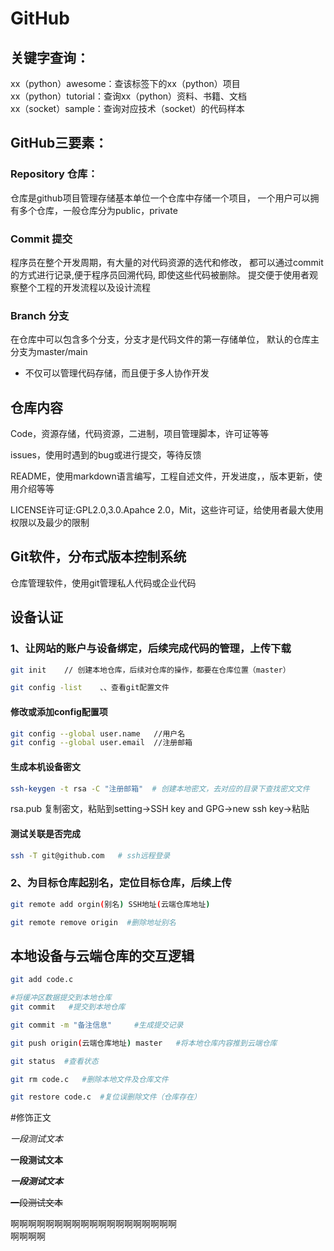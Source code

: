 # GitHub


## 关键字查询：

xx（python）awesome：查该标签下的xx（python）项目<br>
xx（python）tutorial：查询xx（python）资料、书籍、文档<br>
xx（socket）sample：查询对应技术（socket）的代码样本<br>

## GitHub三要素：

### Repository 仓库：
仓库是github项目管理存储基本单位一个仓库中存储一个项目，
一个用户可以拥有多个仓库，一般仓库分为public，private

### Commit 提交
程序员在整个开发周期，有大量的对代码资源的选代和修改，
都可以通过commit的方式进行记录,便于程序员回溯代码,
即使这些代码被删除。
提交便于使用者观察整个工程的开发流程以及设计流程

### Branch 分支
在仓库中可以包含多个分支，分支才是代码文件的第一存储单位，
默认的仓库主分支为master/main
* 不仅可以管理代码存储，而且便于多人协作开发

## 仓库内容

Code，资源存储，代码资源，二进制，项目管理脚本，许可证等等

issues，使用时遇到的bug或进行提交，等待反馈

README，使用markdown语言编写，工程自述文件，开发进度，，版本更新，使用介绍等等

LICENSE许可证:GPL2.0,3.0.Apahce 2.0，Mit，这些许可证，给使用者最大使用权限以及最少的限制

## Git软件，分布式版本控制系统
仓库管理软件，使用git管理私人代码或企业代码

## 设备认证

### 1、让网站的账户与设备绑定，后续完成代码的管理，上传下载

```bash
git init    // 创建本地仓库，后续对仓库的操作，都要在仓库位置（master）

```

```bash
git config -list    、、查看git配置文件

```

#### 修改或添加config配置项

```bash
git config --global user.name   //用户名
git config --global user.email  //注册邮箱

```

#### 生成本机设备密文

```bash
ssh-keygen -t rsa -C "注册邮箱"  # 创建本地密文，去对应的目录下查找密文文件

```
rsa.pub 复制密文，粘贴到setting->SSH key and GPG->new ssh key->粘贴

#### 测试关联是否完成

```bash
ssh -T git@github.com   # ssh远程登录 

```
### 2、为目标仓库起别名，定位目标仓库，后续上传

```bash
git remote add orgin(别名) SSH地址(云端仓库地址)

git remote remove origin  #删除地址别名

```
## 本地设备与云端仓库的交互逻辑

```bash
git add code.c

```

```bash
#将缓冲区数据提交到本地仓库
git commit   #提交到本地仓库

git commit -m "备注信息"     #生成提交记录

```
```bash
git push origin(云端仓库地址) master   #将本地仓库内容推到云端仓库

```

```bash
git status	#查看状态
```

```bash
git rm code.c	#删除本地文件及仓库文件
```
```bash
git restore code.c 	#复位误删除文件（仓库存在）
```

#修饰正文

   *一段测试文本*

   **一段测试文本**

   ***一段测试文本***

   ~~一段测试文本~~

   啊啊啊啊啊啊啊啊啊啊啊啊啊啊啊啊啊啊啊<br>啊啊啊啊
